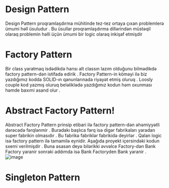 # Design Pattern
 
 
  Design Pattern proqramlaşdırma mühitinde tez-tez ortaya çıxan problemlerə ümumi həll üsuludur . Bu üsullar proqramlaşdırma dillərindən müstəqil olaraq problemin həlli üçün ümumi bir logic olaraq inkişaf etmişdir

# Factory Pattern
 Bir class yaratmaq isdədikdə  hansı alt classın lazım olduğunu bilmədikdə factory pattern-dən istifadə edirik . Factory Pattern-in köməyi ilə biz yazdığımız kodda SOLID-ın qanunlarınada riyayət etmiş oluruq . Loosly couple kod yazmış oluruq beləliklədə yazdığımız kodun həm oxunması həmde baxımi asand olur . 


# Abstract Factory Pattern!
Abstract Factory Pattern prinsip etibari ilə factory pattern-dən əhəmiyyətli dərəcədə fərqlənmir . Buradakı başlıca fərq isə digər fabrikaları yaradan super fabrikin olmasıdır . Bu fabrikə fabriklər fabrikidə deyirlər . Qalan logic isə factory pattern ilə tamamilə eynidir.
Aşağıda proyekt içersindəki kodun sxemi verilmişdir . Buna əsasən deyə bilərikki əvvəlce Factory-dən  Bank Factory yaranir sonraki addımda isə Bank Factoryden Bank yaranir .
![image](https://user-images.githubusercontent.com/88265011/185763724-143b5dfa-690c-4fc7-9494-f772af5d9ce4.png)

# Singleton Pattern

